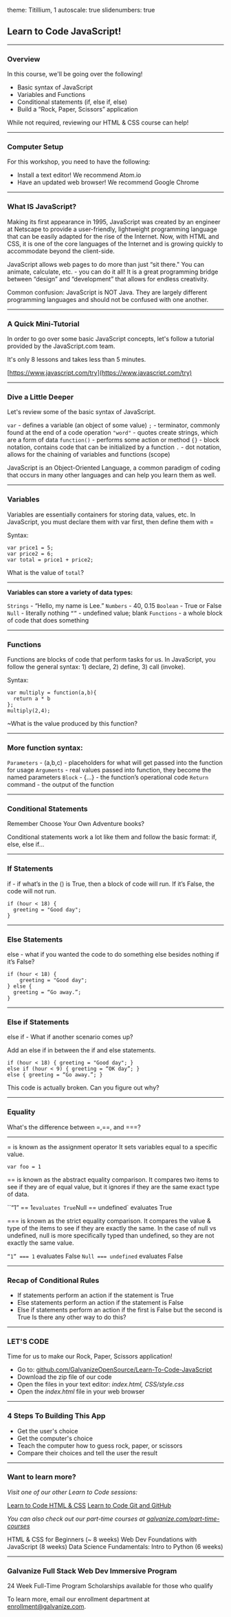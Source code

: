 theme: Titillium, 1
autoscale: true
slidenumbers: true
<!-- @author: Pete Silva -->

## Learn to Code JavaScript!

---

### Overview

In this course, we'll be going over the following!

- Basic syntax of JavaScript
- Variables and Functions
- Conditional statements (if, else if, else)
- Build a “Rock, Paper, Scissors” application

While not required, reviewing our HTML & CSS course can help!

---

### Computer Setup

For this workshop, you need to have the following:

- Install a text editor! We recommend Atom.io
- Have an updated web browser! We recommend Google Chrome

---

### What IS JavaScript?

Making its first appearance in 1995, JavaScript was created by an engineer at Netscape to provide a user-friendly, lightweight programming language that can be easily adapted for the rise of the Internet. Now, with HTML and CSS, it is one of the core languages of the Internet and is growing quickly to accommodate beyond the client-side.

JavaScript allows web pages to do more than just “sit there." You can animate, calculate, etc. - you can do it all! It is a great programming bridge between “design” and “development” that allows for endless creativity.

Common confusion: JavaScript is NOT Java. They are largely different programming languages and should not be confused with one another.

---

### A Quick Mini-Tutorial

In order to go over some basic JavaScript concepts, let's follow a tutorial provided by the JavaScript.com team.

It's only 8 lessons and takes less than 5 minutes.

[https://www.javascript.com/try](https://www.javascript.com/try)

---

### Dive a Little Deeper

Let's review some of the basic syntax of JavaScript.

`var` - defines a variable (an object of some value)
`;` - terminator, commonly found at the end of a code operation
`"word"` - quotes create strings, which are a form of data
`function()` - performs some action or method
`{}` - block notation, contains code that can be initialized by a function
`.` - dot notation, allows for the chaining of variables and functions (scope)

JavaScript is an Object-Oriented Language, a common paradigm of coding that occurs in many other languages and can help you learn them as well.

---

### Variables

Variables are essentially containers for storing data, values, etc. In JavaScript, you must declare them with var first, then define them with =

Syntax:

```
var price1 = 5;
var price2 = 6;
var total = price1 + price2;
```

What is the value of `total`?

---

**Variables can store a variety of data types:**

`Strings` - “Hello, my name is Lee.”
`Numbers` - 40, 0.15
`Boolean` - True or False
`Null` - literally nothing
`“”` - undefined value; blank
`Functions` - a whole block of code that does something

---

### Functions

Functions are blocks of code that perform tasks for us. In JavaScript, you follow the general syntax: 1) declare, 2) define, 3) call (invoke).

Syntax:

```
var multiply = function(a,b){
  return a * b
};
multiply(2,4);
```

~What is the value produced by this function?

---

### More function syntax:

`Parameters` - (a,b,c) - placeholders for what will get passed into the function for usage
`Arguments` - real values passed into function, they become the named parameters
`Block` - {...} - the function’s operational code
`Return` command - the output of the function

---

### Conditional Statements

Remember Choose Your Own Adventure books?

Conditional statements work a lot like them and follow the basic format: if, else, else if...

---

### If Statements

if - if what’s in the () is True, then a block of code will run. If it’s False, the code will not run.

```
if (hour < 18) {
  greeting = "Good day";
}
```

---

### Else Statements

else - what if you wanted the code to do something else besides nothing if it’s False?

```
if (hour < 18) {
	greeting = "Good day";
} else {
  greeting = “Go away.”;
}
```

---

### Else if Statements

else if - What if another scenario comes up?

Add an else if in between the if and else statements.

```
if (hour < 18) { greeting = "Good day"; }
else if (hour < 9) { greeting = “OK day”; }
else { greeting = “Go away.”; }
```

This code is actually broken. Can you figure out why?

---

### Equality

What's the difference between =,==, and ===?

---

= is known as the assignment operator It sets variables equal to a specific value.

```var foo = 1```


== is known as the abstract equality comparison. It compares two items to see if they are of equal value, but it ignores if they are the same exact type of data.

``“1” == 1` evaluates True
`Null == undefined` evaluates True

=== is known as the strict equality comparison. It compares the value & type of the items to see if they are exactly the same. In the case of null vs undefined, null is more specifically typed than undefined, so they are not exactly the same value.

`“1” === 1` evaluates False
`Null === undefined` evaluates False

---

### Recap of Conditional Rules

- If statements perform an action if the statement is True
- Else statements perform an action if the statement is False
- Else if statements perform an action if the first is False but the second is True Is there any other way to do this?

---

### LET'S CODE

Time for us to make our Rock, Paper, Scissors application!

- Go to: [github.com/GalvanizeOpenSource/Learn-To-Code-JavaScript](https://github.com/GalvanizeOpenSource/Learn-To-Code-JavaScript)
- Download the zip file of our code
- Open the files in your text editor: *index.html, CSS/style.css*
- Open the *index.html* file in your web browser

---

### 4 Steps To Building This App

- Get the user's choice
- Get the computer's choice
- Teach the computer how to guess rock, paper, or scissors
- Compare their choices and tell the user the result

---

### Want to learn more?

*Visit one of our other Learn to Code sessions:*

[Learn to Code HTML & CSS](https://github.com/GalvanizeOpenSource/Learn-To-Code-HTML-CSS)
[Learn to Code Git and GitHub](https://github.com/GalvanizeOpenSource/Learn-To-Code-GitHub-Git)

*You can also check out our part-time courses at [galvanize.com/part-time-courses](http://www.galvanize.com/part-time-courses)*

HTML & CSS for Beginners (~ 8 weeks)
Web Dev Foundations with JavaScript (8 weeks)
Data Science Fundamentals: Intro to Python (6 weeks)

---

### Galvanize Full Stack Web Dev Immersive Program

24 Week Full-Time Program
Scholarships available for those who qualify

To learn more, email our enrollment department at enrollment@galvanize.com.
